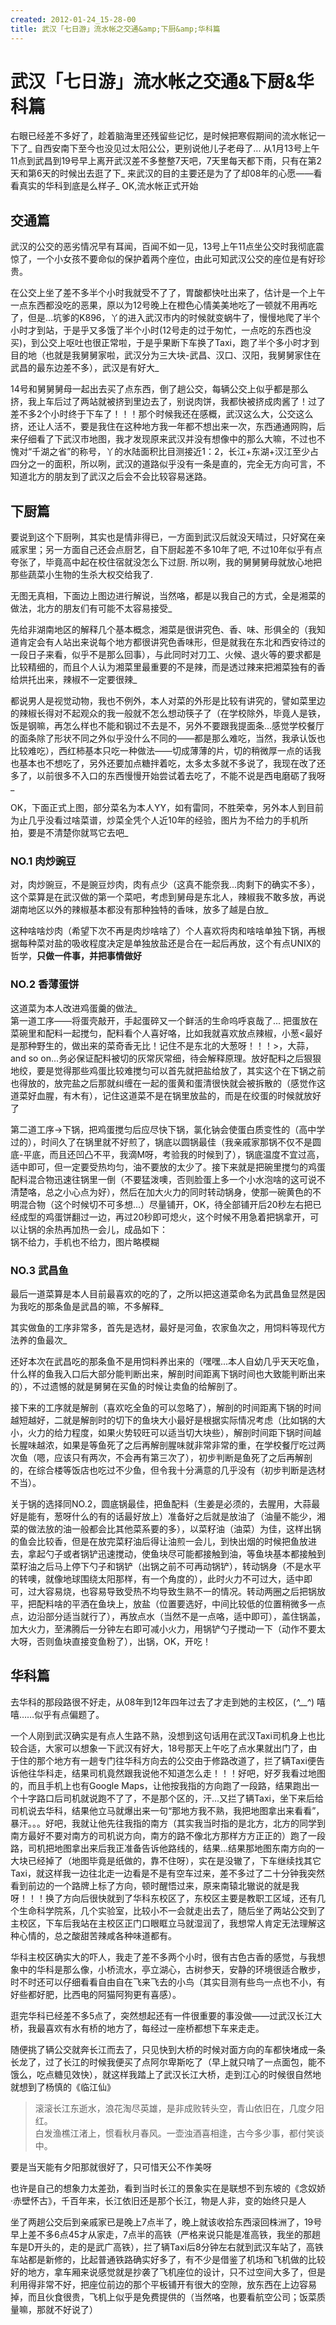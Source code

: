 ```yaml
---
created: 2012-01-24_15-28-00
title: 武汉「七日游」流水帐之交通&amp;下厨&amp;华科篇
---
```


# 武汉「七日游」流水帐之交通&amp;下厨&amp;华科篇

右眼已经差不多好了，趁着脑海里还残留些记忆，是时候把寒假期间的流水帐记一下了_ 自西安南下至今也没见过太阳公公，更别说他儿子老母了... 从1月13号上午11点到武昌到19号早上离开武汉差不多整整7天吧，7天里每天都下雨，只有在第2天和第6天的时候出去逛了下_ 来武汉的目的主要还是为了了却08年的心愿——看看真实的华科到底是么样子_ OK,流水帐正式开始

## 交通篇

武汉的公交的恶劣情况早有耳闻，百闻不如一见，13号上午11点坐公交时我彻底震惊了，一个小女孩不要命似的保护着两个座位，由此可知武汉公交的座位是有好珍贵。

在公交上坐了差不多半个小时我就受不了了，胃酸都快吐出来了，估计是一个上午一点东西都没吃的恶果，原以为12号晚上在橙色心情美美地吃了一顿就不用再吃了，但是...坑爹的K896，丫的进入武汉市内的时候就变蜗牛了，慢慢地爬了半个小时才到站，于是乎又多饿了半个小时(12号走的过于匆忙，一点吃的东西也没买)，到公交上呕吐也很正常啦，于是乎果断下车换了Taxi，跑了半个多小时才到目的地（也就是我舅舅家啦，武汉分为三大块-武昌、汉口、汉阳，我舅舅家住在武昌的最东边差不多），武汉是有好大_

14号和舅舅舅母一起出去买了点东西，倒了趟公交，每辆公交上似乎都是那么挤，我上车后过了两站就被挤到里边去了，别说肉饼，我都快被挤成肉酱了！过了差不多2个小时终于下车了！！！那个时候我还在感概，武汉这么大，公交这么挤，还让人活不，要是我住在这种地方我一年都不想出来一次，东西通通网购，后来仔细看了下武汉市地图，我才发现原来武汉并没有想像中的那么大嘛，不过也不愧对“千湖之省”的称号，丫的水陆面积比目测接近1：2，长江+东湖+汉江至少占四分之一的面积，所以咧，武汉的道路似乎没有一条是直的，完全无方向可言，不知道北方的朋友到了武汉之后会不会比较容易迷路。
<!--more-->

## 下厨篇

要说到这个下厨咧，其实也是情非得已，一方面到武汉后就没天晴过，只好窝在亲戚家里；另一方面自己还会点厨艺，自下厨起差不多10年了吧, 不过10年似乎有点夸张了，毕竟高中起在校住宿就没怎么下过厨. 所以咧，我的舅舅舅母就放心地把那些蔬菜小生物的生杀大权交给我了.

无图无真相，下面边上图边进行解说，当然咯，都是以我自己的方式，全是湘菜的做法，北方的朋友们有可能不太容易接受_

先给非湖南地区的解释几个基本概念，湘菜是很讲究色、香、味、形俱全的（我知道肯定会有人站出来说每个地方都很讲究色香味形，但是就我在东北和西安待过的一段日子来看，似乎不是那么回事），与此同时对刀工、火候、退火等的要求都是比较精细的，而且个人认为湘菜里最重要的不是辣，而是透过辣来把湘菜独有的香给烘托出来，辣椒不一定要很辣_

都说男人是视觉动物，我也不例外，本人对菜的外形是比较有讲究的，譬如菜里边的辣椒长得对不起观众的我一般就不怎么想动筷子了（在学校除外，毕竟人是铁，饭是钢嘛，再怎么样也不能和钢过不去是不，另外不要跟我提面条...感觉学校餐厅的面条除了形状不同之外似乎没什么不同的——都是那么难吃，当然，我承认饭也比较难吃），西红柿基本只吃一种做法——切成薄薄的片，切的稍微厚一点的话我也基本也不想吃了，另外还要加点糖拌着吃，太多太多就不多说了，我现在改了还多了，以前很多不入口的东西慢慢开始尝试着去吃了，不能不说是西电磨砺了我呀_

OK，下面正式上图，部分菜名为本人YY，如有雷同，不胜荣幸，另外本人到目前为止几乎没看过啥菜谱，炒菜全凭个人近10年的经验，图片为不给力的手机所拍，要是不清楚你就骂它去吧_

### NO.1 肉炒豌豆

对，肉炒豌豆，不是豌豆炒肉，肉有点少（这真不能奈我...肉剩下的确实不多），这个菜算是在武汉做的第一个菜吧，考虑到舅母是东北人，辣椒我不敢多放，再说湖南地区以外的辣椒基本都没有那种独特的香味，放多了越是白放_

这种啥啥炒肉（希望下次不再是肉炒啥啥了）个人喜欢将肉和啥啥单独下锅，再根据每种菜对盐的吸收程度决定是单独放盐还是合在一起后再放，这个有点UNIX的哲学，<strong>只做一件事，并把事情做好</strong>

### NO.2 香薄蛋饼

这道菜为本人改进鸡蛋羹的做法_<br />
第一道工序——将蛋壳敲开，手起蛋碎又一个鲜活的生命呜呼哀哉了... 把蛋放在菜碗里和配料一起搅匀，配料看个人喜好咯，比如我就喜欢放点辣椒，小葱&lt;最好是那种野生的，做出来的菜奇香无比！记住不是东北的大葱呀！！！&gt;，大蒜，and so on...务必保证配料被切的灰常灰常细，待会解释原理。放好配料之后狠狠地绞，要是觉得那些鸡蛋比较难搅匀可以首先就把盐给放了，其实这个在下锅之前也得放的，放完盐之后那就纠缠在一起的蛋黄和蛋清很快就会被拆散的（感觉作这道菜好血腥，有木有），记住这道菜不是在锅里放盐的，而是在绞蛋的时候就放好了

第二道工序-&gt;下锅，把鸡蛋搅匀后应尽快下锅，氯化钠会使蛋白质变性的（高中学过的），时间久了在锅里就不好煎了，锅底以圆锅最佳（我亲戚家那锅不仅不是圆底-平底，而且还凹凸不平，我滴M呀，考验我的时候到了），锅底温度不宜过高，适中即可，但一定要受热均匀，油不要放的太少了。接下来就是把碗里搅匀的鸡蛋配料混合物迅速往锅里一倒（不要猛泼噢，否则脸蛋上多一个小水泡啥的这可说不清楚咯，总之小心点为好），然后在加大火力的同时转动锅身，使那一碗黄色的不明混合物（这个时候切不可多想...）尽量铺开，OK，待全部铺开后20秒左右把已经成型的鸡蛋饼翻过一边，再过20秒即可熄火，这个时候不用急着把锅拿开，可以让锅的余热再加热一会儿，成品如下：<br />
锅不给力，手机也不给力，图片略模糊

### NO.3 武昌鱼

最后一道菜算是本人目前最喜欢的吃的了，之所以把这道菜命名为武昌鱼显然是因为我吃的那条鱼是武昌的嘛，不多解释_

其实做鱼的工序非常多，首先是选材，最好是河鱼，农家鱼次之，用饲料等现代方法养的鱼最次_

还好本次在武昌吃的那条鱼不是用饲料养出来的（嘿嘿...本人自幼几乎天天吃鱼，什么样的鱼我入口后大部分能判断出来，解剖时间距离下锅时间也大致能判断出来的），不过遗憾的就是舅舅在买鱼的时候让卖鱼的给解剖了。

接下来的工序就是解剖（喜欢吃全鱼的可以忽略了），解剖的时间距离下锅的时间越短越好，二就是解剖时的切下的鱼块大小最好是根据实际情况考虑（比如锅的大小，火力的给力程度，如果火势较旺可以适当切大块些），解剖时间距下锅时间越长腥味越浓，如果是等鱼死了之后再解剖腥味就非常非常的重，在学校餐厅吃过两次鱼（嗯，应该只有两次，不会再有第三次了），初步判断是鱼死了之后再解剖的，在综合楼等饭店也吃过不少鱼，但令我十分满意的几乎没有（初步判断是选材不当）。

关于锅的选择同NO.2，圆底锅最佳，把鱼配料（生姜是必须的，去腥用，大蒜最好是能有，葱呀什么的有的话最好放上）准备好之后就是放油了（油量不能少，湘菜的做法放的油一般都会比其他菜系要的多），以菜籽油（油菜）为佳，这样出锅的鱼会比较香，但是在放完菜籽油后得让油煎一会儿，到快出烟的时候把鱼放进去，拿起勺子或者锅铲迅速搅动，使鱼块尽可能都接触到油，等鱼块基本都接触到菜籽油之后马上停下勺子和锅铲（出锅之前不可再动锅铲），转动锅身（不是水平的转噢，就像地球围绕太阳那样，有一个角度的），此时火力不可过大，适中即可，过大容易烧，也容易导致受热不均导致生熟不一的情况。转动两圈之后把锅放平，把配料啥的平洒在鱼块上，放盐（位置要选好，中间比较低的位置稍微多一点点，边沿部分适当就行了），再放点水（当然不是一点咯，适中即可），盖住锅盖，加大火力，至沸腾后一分钟左右即可减小火力，用锅铲勺子搅动一下（动作不要太大呀，否则鱼块直接变鱼粉了），出锅，OK，开吃！

## 华科篇

去华科的那段路很不好走，从08年到12年四年过去了才走到她的主校区，(*^__^*) 嘻嘻……似乎有点偏题了。

一个人刚到武汉确实是有点人生路不熟，没想到这句话用在武汉Taxi司机身上也比较合适，大家可以想象一下武汉有好大，18号那天上午吃了点水果就出门了，由于住的那个地方有一趟专门往华科方向去的公交由于修路改道了，拦了辆Taxi便告诉他往华科走，结果司机竟然跟我说他不知道怎么走！！！好吧，好歹我看过地图的，而且手机上也有Google Maps，让他按我指的方向跑了一段路，结果跑出一个十字路口后司机就说跑不了了，不是那个区的，汗...又拦了辆Taxi，坐下来后给司机说去华科，结果他立马就爆出来一句“那地方我不熟，我把地图拿出来看看”，暴汗。。。好吧，我就让他先往我指的南方（其实我当时指的是北方，北方的同学到南方最好不要对南方的司机说方向，南方的路不像北方那样方方正正的）跑了一段路，司机把地图拿出来后我正准备告诉他路线的，结果...结果那地图东南方向的一大块已经掉了（地图毕竟是纸做的，靠不住呀），实在是没辙了，下车继续找其它Taxi，就这样我一边往北走一边看是不是有空车过来，差不多过了二十分钟我突然看到前边的一个路牌上标了方向，顿时醒悟过来，原来南辕北辙说的就是我呀！！！换了方向后很快就到了华科东校区了，东校区主要是教职工区域，还有几个生命科学院系，几个实验室，比较小不一会就走出去了，随后坐了两站公交到了主校区，下车后我站在主校区正门口眼眶立马就湿润了，我想常人肯定无法理解这种心情的，总之酸甜苦辣咸各种味道都有。

华科主校区确实大的吓人，我走了差不多两个小时，很有古色古香的感觉，与我想象中的华科是那么像，小桥流水，亭立湖心，古树参天，安静的环境很适合散步，时不时还可以仔细看看自由自在飞来飞去的小鸟（其实目测有些鸟一点也不小，有好些都好肥，比西电的阿猫阿狗更有喜感）。

逛完华科已经差不多5点了，突然想起还有一件很重要的事没做——过武汉长江大桥，我最喜欢有水有桥的地方了，每经过一座桥都想下车来走走。

随便挑了辆公交就奔长江而去了，只见快到大桥的时候对面方向的车都快堵成一条长龙了，过了长江的时候我便买了点阿尔卑斯吃了（早上就只啃了一点面包，能不饿么，吃点糖见效快），就这样我踏上了武汉长江大桥，走到江心的时候很自然地就想到了杨慎的《临江仙》

> 滚滚长江东逝水，浪花淘尽英雄，是非成败转头空，青山依旧在，几度夕阳红。  
> 白发渔樵江渚上，惯看秋月春风。一壶浊酒喜相逢，古今多少事，都付笑谈中。

要是当天能有夕阳那就很好了，只可惜天公不作美呀

也许是自己的想象力太差劲，看到当时长江的景象实在是联想不到东坡的《念奴娇·赤壁怀古》，千百年来，长江依旧还是那个长江，物是人非，变的始终只是人

坐了两趟公交后到亲戚家已是晚上7点半了，晚上就该收拾东西滚回株洲了，19号早上差不多6点45才从家走，7点半的高铁（严格来说只能是准高铁，我坐的那趟车是D开头的，走的是武广高铁），拦了辆Taxi后8分钟左右就到武汉车站了，高铁车站都是新修的，比起普通铁路确实好多了，有不少是借鉴了机场和飞机做的比较好的地方，拿车厢来说感觉就是抄袭了飞机座位的设计，只不过空间大多了，但是利用得非常不好，把座位前边的那个平板铺开有很大的空隙，放东西在上边容易掉，而且伙食很贵，飞机上似乎是免费提供的（当然咯，也要看航空公司；饭菜质量嘛，那就不好说了）